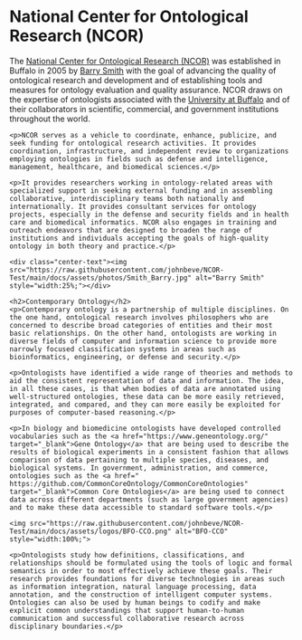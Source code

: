 <!DOCTYPE html>
<html lang="en">
<head>
    <meta charset="UTF-8">
    <meta name="viewport" content="width=device-width, initial-scale=1.0">
    <title>National Center for Ontological Research</title>
</head>
<body>
    <h1>National Center for Ontological Research (NCOR)</h1>
    <p>The <a href="https://www.buffalo.edu/ncor.html" target="_blank">National Center for Ontological Research (NCOR)</a> was established in Buffalo in 2005 by <a href="https://ontology.buffalo.edu/smith/" target="_blank">Barry Smith</a> with the goal of advancing the quality of ontological research and development and of establishing tools and measures for ontology evaluation and quality assurance. NCOR draws on the expertise of ontologists associated with the <a href="https://www.buffalo.edu/" target="_blank">University at Buffalo</a> and of their collaborators in scientific, commercial, and government institutions throughout the world.</p>
    
    <p>NCOR serves as a vehicle to coordinate, enhance, publicize, and seek funding for ontological research activities. It provides coordination, infrastructure, and independent review to organizations employing ontologies in fields such as defense and intelligence, management, healthcare, and biomedical sciences.</p>

    <p>It provides researchers working in ontology-related areas with specialized support in seeking external funding and in assembling collaborative, interdisciplinary teams both nationally and internationally. It provides consultant services for ontology projects, especially in the defense and security fields and in health care and biomedical informatics. NCOR also engages in training and outreach endeavors that are designed to broaden the range of institutions and individuals accepting the goals of high-quality ontology in both theory and practice.</p>

    <div class="center-text"><img src="https://raw.githubusercontent.com/johnbeve/NCOR-Test/main/docs/assets/photos/Smith_Barry.jpg" alt="Barry Smith" style="width:25%;"></div>

    <h2>Contemporary Ontology</h2>
    <p>Contemporary ontology is a partnership of multiple disciplines. On the one hand, ontological research involves philosophers who are concerned to describe broad categories of entities and their most basic relationships. On the other hand, ontologists are working in diverse fields of computer and information science to provide more narrowly focused classification systems in areas such as bioinformatics, engineering, or defense and security.</p>

    <p>Ontologists have identified a wide range of theories and methods to aid the consistent representation of data and information. The idea, in all these cases, is that when bodies of data are annotated using well-structured ontologies, these data can be more easily retrieved, integrated, and compared, and they can more easily be exploited for purposes of computer-based reasoning.</p>

    <p>In biology and biomedicine ontologists have developed controlled vocabularies such as the <a href="https://www.geneontology.org/" target="_blank">Gene Ontology</a> that are being used to describe the results of biological experiments in a consistent fashion that allows comparison of data pertaining to multiple species, diseases, and biological systems. In government, administration, and commerce, ontologies such as the <a href=" https://github.com/CommonCoreOntology/CommonCoreOntologies" target="_blank">Common Core Ontologies</a> are being used to connect data across different departments (such as large government agencies) and to make these data accessible to standard software tools.</p>

    <img src="https://raw.githubusercontent.com/johnbeve/NCOR-Test/main/docs/assets/logos/BFO-CCO.png" alt="BFO-CCO" style="width:100%;">

    <p>Ontologists study how definitions, classifications, and relationships should be formulated using the tools of logic and formal semantics in order to most effectively achieve these goals. Their research provides foundations for diverse technologies in areas such as information integration, natural language processing, data annotation, and the construction of intelligent computer systems. Ontologies can also be used by human beings to codify and make explicit common understandings that support human-to-human communication and successful collaborative research across disciplinary boundaries.</p>
</body>
</html>
